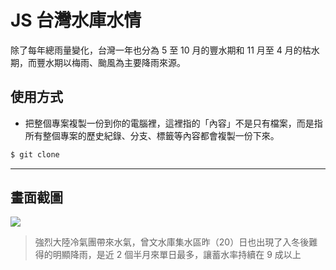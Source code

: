 # JS 台灣水庫水情

除了每年總雨量變化，台灣一年也分為 5 至 10 月的豐水期和 11 月至 4 月的枯水期，而豐水期以梅雨、颱風為主要降雨來源。

## 使用方式
- 把整個專案複製一份到你的電腦裡，這裡指的「內容」不是只有檔案，而是指所有整個專案的歷史紀錄、分支、標籤等內容都會複製一份下來。
```sh
$ git clone
```

----

## 畫面截圖
![](https://i.imgur.com/opW1yXu.png)
> 強烈大陸冷氣團帶來水氣，曾文水庫集水區昨（20）日也出現了入冬後難得的明顯降雨，是近 2 個半月來單日最多，讓蓄水率持續在 9 成以上
